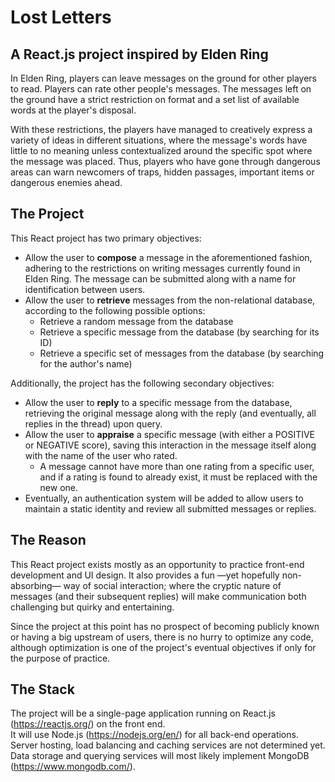 # Lost Letters
## A React.js project inspired by Elden Ring

In Elden Ring, players can leave messages on the ground for other players to read. Players can rate other people's messages.
The messages left on the ground have a strict restriction on format and a set list of available words at the player's disposal. 

With these restrictions, the players have managed to creatively express a variety of ideas in different situations, where the message's words have little to no meaning unless contextualized around the specific spot where the message was placed. Thus, players who have gone through dangerous areas can warn newcomers of traps, hidden passages, important items or dangerous enemies ahead.

## The Project

This React project has two primary objectives:

+ Allow the user to **compose** a message in the aforementioned fashion, adhering to the restrictions on writing messages currently found in Elden Ring. The message can be submitted along with a name for identification between users.
+ Allow the user to **retrieve** messages from the non-relational database, according to the following possible options:
  + Retrieve a random message from the database
  + Retrieve a specific message from the database (by searching for its ID)
  + Retrieve a specific set of messages from the database (by searching for the author's name)

Additionally, the project has the following secondary objectives:

+ Allow the user to **reply** to a specific message from the database, retrieving the original message along with the reply (and eventually, all replies in the thread) upon query.
+ Allow the user to **appraise** a specific message (with either a POSITIVE or NEGATIVE score), saving this interaction in the message itself along with the name of the user who rated.
  + A message cannot have more than one rating from a specific user, and if a rating is found to already exist, it must be replaced with the new one.
+ Eventually, an authentication system will be added to allow users to maintain a static identity and review all submitted messages or replies.

## The Reason

This React project exists mostly as an opportunity to practice front-end development and UI design. It also provides a fun —yet hopefully non-absorbing— way of social interaction; where the cryptic nature of messages (and their subsequent replies) will make communication both challenging but quirky and entertaining.

Since the project at this point has no prospect of becoming publicly known or having a big upstream of users, there is no hurry to optimize any code, although optimization is one of the project's eventual objectives if only for the purpose of practice.

## The Stack

The project will be a single-page application running on React.js (https://reactjs.org/) on the front end.  
It will use Node.js (https://nodejs.org/en/) for all back-end operations.  
Server hosting, load balancing and caching services are not determined yet.  
Data storage and querying services will most likely implement MongoDB (https://www.mongodb.com/).  
